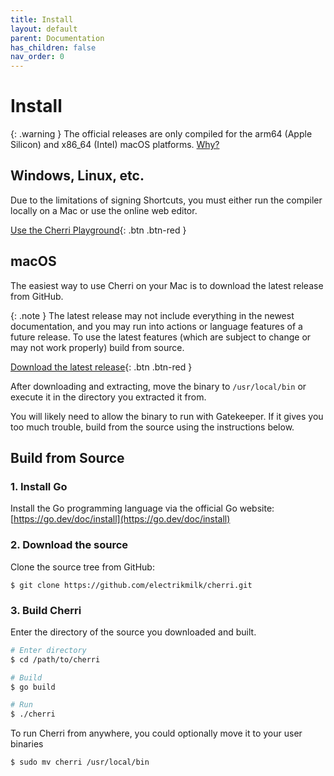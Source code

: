 ```yaml
---
title: Install
layout: default
parent: Documentation
has_children: false
nav_order: 0
---
```


# Install

{: .warning }
The official releases are only compiled for the arm64 (Apple Silicon) and x86_64 (Intel) macOS platforms. [Why?](https://cherrilang.org/faq#why-macos-only)

## Windows, Linux, etc.

Due to the limitations of signing Shortcuts, you must either run the compiler locally on a Mac or use the online web editor.

[Use the Cherri Playground](https://playground.cherrilang.org/){: .btn .btn-red }

## macOS

The easiest way to use Cherri on your Mac is to download the latest release from GitHub.

{: .note }
The latest release may not include everything in the newest documentation, and you may run into actions or language features of a future release. To use the latest features (which are subject to change or may not work properly) build from source.

[Download the latest release](https://github.com/electrikmilk/cherri/releases){: .btn .btn-red }

After downloading and extracting, move the binary to `/usr/local/bin` or execute it in the directory you extracted it from.

You will likely need to allow the binary to run with Gatekeeper. If it gives you too much trouble, build from the source using the instructions below.

## Build from Source

### 1. Install Go

Install the Go programming language via the official Go website: [https://go.dev/doc/install](https://go.dev/doc/install)


### 2. Download the source

Clone the source tree from GitHub: 

```
$ git clone https://github.com/electrikmilk/cherri.git
```

### 3. Build Cherri

Enter the directory of the source you downloaded and built.

```bash
# Enter directory
$ cd /path/to/cherri

# Build
$ go build

# Run
$ ./cherri
```

To run Cherri from anywhere, you could optionally move it to your user binaries

```bash
$ sudo mv cherri /usr/local/bin
```
